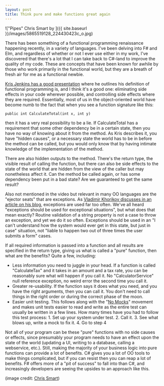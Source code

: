 ```yaml
---
layout: post
title: Think pure and make functions great again
---
```


!["Pipes" Chris Smart by ]({{ site.baseurl }}/images/5865519128_224430423c_o.jpg)

There has been something of a functional programming renaissance happening recently, in a variety of languages. I've been delving into F# and Elm, and regardless of whether or not I ever use either in my work, I've discovered that there's a lot that I can take back to C#-land to improve the quality of my code. These are concepts that have been known for awhile by those who work primarily in the functional world, but they are a breath of fresh air for me as a functional newbie.

<!--more-->

[Kris Jenkins has a good presentation](https://www.youtube.com/watch?v=tQRtTSIpye4) where he outlines his definition of functional programming is, and I think it's a good one: eliminating side effects in your code wherever possible, and controlling side effects where they are required. Essentially, most of us in the object-oriented world have become numb to the fact that when you see a function signature like this:

```
public int CalculateTotal(int x, int y)
```

then it has a very real possibility to be a lie. If CalculateTotal has a requirement that some other dependency be in a certain state, then you have no way of knowing about it from the method. As Kris describes it, you have "hidden causes", or a necessary state the world has to be in before the method can be called, but you would only know that by having intimate knowledge of the implementation of the method.

There are also hidden outputs to the method. There's the return type, the visible result of calling the function, but there can also be side effects to the state of the world that are hidden from the view of the caller but may nonetheless affect it. Can the method be called again, or has some dependency been put in a bad state? Are we guaranteed to get the same result?

Also not mentioned in the video but relevant in many OO languages are the "ejector seats" that are exceptions. As [Vladimir Khorikov discusses in an article on his blog](http://enterprisecraftsmanship.com/2015/02/26/exceptions-for-flow-control-in-c/), exceptions are used far too often. We've all heard "exceptions should be used for exceptional situations", but what does that mean exactly? Routine validation of a string property is not a case to throw an exception, and yet we do it so often. Exceptions should be used in an "I can't understand how the system would ever get in this state, but just in case" situation, not "liable to happen two out of three times the user submits a form" cases.

If all required information is passed into a function and all results are specified in the return type, giving us what is called a "pure" function, then what are the benefits? Quite a few, including:

* Less information you need to juggle in your head. If a function is called "CalculateTax" and it takes in an amount and a tax rate, you can be reasonably sure what will happen if you call it. No "CalculatorService" null reference exception, no weird error the second time you call it.
* Greater re-usability. If the function says it does what you need, and you have the right arguments, then you can call it. You don't need to call things in the right order or during the correct phase of the moon.
* Easier unit testing. This follows along with the "[No Mocks](http://enterprisecraftsmanship.com/2016/07/05/growing-object-oriented-software-guided-by-tests-without-mocks/)" movement and makes unit tests easier to read and write as the entire test can usually be written in a few lines. How many times have you had to follow this test process: 1. Set up your system under test. 2. Call it. 3. See what blows up, write a mock to fix it. 4. Go to step 4

Not all of your program can be these "pure" functions with no side causes or effects, since presumably your program needs to have an effect upon the state of the world (updating a UI, writing to a database, calling a webservice, etc.). Still, making the majority of your business logic into pure functions can provide a lot of benefits. C# gives you a lot of OO tools to make things complicated, but if you can resist then you can reap a lot of benefits. F# offers more of a "pit of success" to fall into than C#, and increasingly developers are seeing the upsides to an approach like this.

(image credit: [Chris Smart](https://www.flickr.com/photos/sigma/5865519128/in/photolist-9Wjju9-4GGNw-dPt3Es-4FK9FF-JFJ2V-nJctby-4AcveW-q4dC-e3Wnpx-2orSZ-6kX5zR-dL7ju-5hXXtJ-5Gy3U7-5GtKZg-efe3rw-6duF23-sctvY-rRhdJH-9N7QJb-aVwpk2-bZsHy-dhT4jm-ekPqW4-7JPE33-5GtL4H-qDxXYJ-6GCsM1-9keruF-5Gy42Y-9QcDmT-6LRfEm-a1VXqK-2K5BQX-7wKmWC-4HigwE-7wKmVu-uWcea-9YQLjT-A8Bi1-5BC5h-4V5QX-tMcEL-p1gS4g-kcyKu7-oFH5FZ-nTAGcw-CAPeb-8APL6N-ENLhb))
